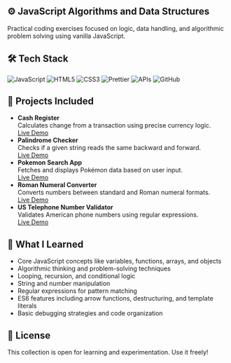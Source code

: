 ## ⚙️ JavaScript Algorithms and Data Structures

Practical coding exercises focused on logic, data handling, and algorithmic problem solving using vanilla JavaScript.

## 🛠️ Tech Stack

![JavaScript](https://img.shields.io/badge/-JavaScript-F7DF1E?logo=javascript&logoColor=black&logoWidth=30)
![HTML5](https://img.shields.io/badge/-HTML5-E34F26?logo=html5&logoColor=white&logoWidth=30)
![CSS3](https://img.shields.io/badge/-CSS3-1572B6?logo=css3&logoColor=white&logoWidth=30)
![Prettier](https://img.shields.io/badge/-Prettier-F7B93E?logo=prettier&logoColor=black&logoWidth=30)
![APIs](https://img.shields.io/badge/-APIs-4DB33D?logo=cloud&logoColor=white&logoWidth=30)
![GitHub](https://img.shields.io/badge/-GitHub-181717?logo=github&logoColor=white&logoWidth=30)

## 🚀 Projects Included

-   **Cash Register**  
    Calculates change from a transaction using precise currency logic.  
    [Live Demo](https://codepen.io/Work-Reinis/pen/VYvpzzN)
-   **Palindrome Checker**  
    Checks if a given string reads the same backward and forward.  
    [Live Demo](https://codepen.io/Work-Reinis/pen/OPypjxy)
-   **Pokemon Search App**  
    Fetches and displays Pokémon data based on user input.  
    [Live Demo](https://codepen.io/Work-Reinis/pen/empvEGy)
-   **Roman Numeral Converter**  
    Converts numbers between standard and Roman numeral formats.  
    [Live Demo](https://codepen.io/Work-Reinis/pen/dPYvzVr)
-   **US Telephone Number Validator**  
     Validates American phone numbers using regular expressions.  
    [Live Demo](https://codepen.io/Work-Reinis/pen/raOyzYJ)

## 🧠 What I Learned

- Core JavaScript concepts like variables, functions, arrays, and objects  
- Algorithmic thinking and problem-solving techniques  
- Looping, recursion, and conditional logic  
- String and number manipulation  
- Regular expressions for pattern matching  
- ES6 features including arrow functions, destructuring, and template literals  
- Basic debugging strategies and code organization

## 📜 License

This collection is open for learning and experimentation. Use it freely!
